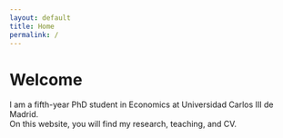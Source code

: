 ```yaml
---
layout: default
title: Home
permalink: /
---
```


# Welcome

I am a fifth-year PhD student in Economics at Universidad Carlos III de Madrid.  
On this website, you will find my research, teaching, and CV.
